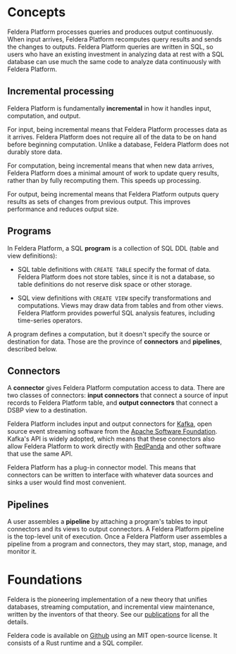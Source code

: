 # Concepts

Feldera Platform processes queries and produces output continuously.  When input
arrives, Feldera Platform recomputes query results and sends the changes to
outputs.  Feldera Platform queries are written in SQL, so users who have an
existing investment in analyzing data at rest with a SQL database can
use much the same code to analyze data continuously with Feldera Platform.

## Incremental processing

Feldera Platform is fundamentally **incremental** in how it handles input,
computation, and output.

For input, being incremental means that Feldera Platform processes data as it
arrives. Feldera Platform does not require all of the data to
be on hand before beginning computation. Unlike a database, Feldera Platform does
not durably store data.

For computation, being incremental means that when new data arrives,
Feldera Platform does a minimal amount of work to update query results, rather
than by fully recomputing them. This speeds up processing.

For output, being incremental means that Feldera Platform outputs query results as
sets of changes from previous output. This improves performance and
reduces output size.

## Programs

In Feldera Platform, a SQL **program** is a collection of SQL DDL (table
and view definitions):

* SQL table definitions with `CREATE TABLE` specify the format of
  data.  Feldera Platform does not store tables, since it is not a database, so
  table definitions do not reserve disk space or other storage.

* SQL view definitions with `CREATE VIEW` specify transformations and
  computations.  Views may draw data from tables and from other views.
  Feldera Platform provides powerful SQL analysis features, including time-series
  operators.

A program defines a computation, but it doesn't specify the source or
destination for data.  Those are the province of **connectors** and
**pipelines**, described below.

## Connectors

A **connector** gives Feldera Platform computation access to data.  There are
two classes of connectors: **input connectors** that connect a source
of input records to Feldera Platform table, and **output connectors** that
connect a DSBP view to a destination.

Feldera Platform includes input and output connectors for [Kafka], open source
event streaming software from the [Apache Software
Foundation][Apache].  Kafka's API is widely adopted, which means that
these connectors also allow Feldera Platform to work directly with [RedPanda] and
other software that use the same API.

Feldera Platform has a plug-in connector model.  This means that connectors can be
written to interface with whatever data sources and sinks a user would
find most convenient.

[Kafka]: https://kafka.apache.org/
[Apache]: https://www.apache.org/
[RedPanda]: https://redpanda.com/

## Pipelines

A user assembles a **pipeline** by attaching a program's tables to
input connectors and its views to output connectors. A Feldera Platform pipeline
is the top-level unit of execution. Once a Feldera Platform user assembles a
pipeline from a program and connectors, they may start, stop, manage,
and monitor it.

# Foundations

Feldera is the pioneering implementation of a new theory that unifies
databases, streaming computation, and incremental view maintenance,
written by the inventors of that theory. See our
[publications](/docs/papers) for all the details.

Feldera code is available on [Github][Feldera] using an MIT open-source
license. It consists of a Rust runtime and a SQL compiler.

[Feldera]: https://github.com/feldera/feldera
